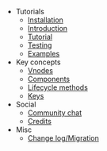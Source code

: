 - Tutorials
	- [Installation](installation.md)
	- [Introduction](introduction.md)
	- [Tutorial](tutorial.md)
	- [Testing](testing.md)
	- [Examples](examples.md)
- Key concepts
	- [Vnodes](vnodes.md)
	- [Components](components.md)
	- [Lifecycle methods](lifecycle-methods.md)
	- [Keys](keys.md)
- Social
	- [Community chat](https://gitter.im/lhorie/mithril.js)
	- [Credits](credits.md)
- Misc
	- [Change log/Migration](change-log.md)
